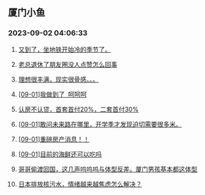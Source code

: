 ## 厦门小鱼 
### 2023-09-02 04:06:33

1. [又到了，坐地铁开始冷的季节了。](http://bbs.xmfish.com/read-htm-tid-18064141.html)

2. [老总退休了朋友圈没人点赞怎么回事](http://bbs.xmfish.com/read-htm-tid-18064212.html)

3. [理想很丰满，现实很骨感。。。](http://bbs.xmfish.com/read-htm-tid-18064189.html)

4. [[09-01]我做到了  呵呵呵](http://bbs.xmfish.com/read-htm-tid-18064134.html)

5. [认房不认贷，首套首付20%，二套首付30%](http://bbs.xmfish.com/read-htm-tid-18064336.html)

6. [[09-01]敢问未来路在哪里，开学季才发现迫切需要很多米。](http://bbs.xmfish.com/read-htm-tid-18064339.html)

7. [[09-01]重磅房产消息！！](http://bbs.xmfish.com/read-htm-tid-18064168.html)

8. [[09-01]目前的海鲜还可以吃吗](http://bbs.xmfish.com/read-htm-tid-18064144.html)

9. [哥哥偷渡回国，这几声呜呜呜与体型反差。厦门男孩基本都这体型](http://bbs.xmfish.com/read-htm-tid-18064154.html)

10. [日本排放核污水，情绪越来越焦虑怎么解决？](http://bbs.xmfish.com/read-htm-tid-18064307.html)

